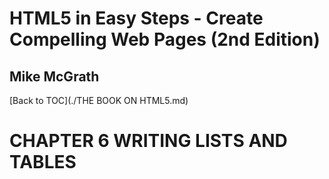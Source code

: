 # **HTML5 in Easy Steps - Create Compelling Web Pages (2nd Edition)**
## Mike McGrath

[Back to TOC](./THE BOOK ON HTML5.md)

# CHAPTER 6 WRITING LISTS AND TABLES
